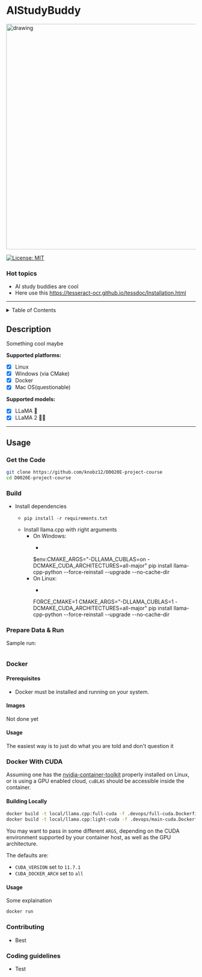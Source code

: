 # AIStudyBuddy

<img src="https://raw.githubusercontent.com/knobz12/D0020E-project-course/main/media/2145c09460c44d609f4293cf7c0a1380.png" alt="drawing" width="600"/>

[![License: MIT](https://img.shields.io/badge/license-MIT-blue.svg)](https://opensource.org/licenses/MIT)

### Hot topics

- AI study buddies are cool
- Here use this https://tesseract-ocr.github.io/tessdoc/Installation.html

----

<details>
  <summary>Table of Contents</summary>
  <ol>
    <li>
      <a href="#description">Description</a>
    </li>
    <li>
      <a href="#usage">Usage</a>
      <ul>
        <li><a href="#get-the-code">Get the Code</a></li>
        <li><a href="#build">Build</a></li>
        <li><a href="#blas-build">BLAS Build</a></li>
        <li><a href="#prepare-data--run">Prepare Data & Run</a></li>
        <li><a href="#memorydisk-requirements">Memory/Disk Requirements</a></li>
        <li><a href="#quantization">Quantization</a></li>
        <li><a href="#interactive-mode">Interactive mode</a></li>
        <li><a href="#constrained-output-with-grammars">Constrained output with grammars</a></li>
        <li><a href="#instruction-mode-with-alpaca">Instruction mode with Alpaca</a></li>
        <li><a href="#using-openllama">Using OpenLLaMA</a></li>
        <li><a href="#using-gpt4all">Using GPT4All</a></li>
        <li><a href="#using-pygmalion-7b--metharme-7b">Using Pygmalion 7B & Metharme 7B</a></li>
        <li><a href="#obtaining-the-facebook-llama-original-model-and-stanford-alpaca-model-data">Obtaining the Facebook LLaMA original model and Stanford Alpaca model data</a></li>
        <li><a href="#verifying-the-model-files">Verifying the model files</a></li>
        <li><a href="#seminal-papers-and-background-on-the-models">Seminal papers and background on the models</a></li>
        <li><a href="#perplexity-measuring-model-quality">Perplexity (measuring model quality)</a></li>
        <li><a href="#android">Android</a></li>
        <li><a href="#docker">Docker</a></li>
      </ul>
    </li>
    <li><a href="#contributing">Contributing</a></li>
    <li><a href="#coding-guidelines">Coding guidelines</a></li>
    <li><a href="#docs">Docs</a></li>
  </ol>
</details>

## Description

Something cool maybe

**Supported platforms:**

- [x] Linux
- [x] Windows (via CMake)
- [x] Docker
- [x] Mac OS(questionable)

**Supported models:**

- [X] LLaMA 🦙
- [x] LLaMA 2 🦙🦙

---

## Usage

### Get the Code

```bash
git clone https://github.com/knobz12/D0020E-project-course
cd D0020E-project-course
```

### Build

- Install dependencies

  - ```
    pip install -r requirements.txt
    ```
  - Install llama.cpp with right arguments
    - On Windows:
      - ```
      $env:CMAKE_ARGS="-DLLAMA_CUBLAS=on -DCMAKE_CUDA_ARCHITECTURES=all-major"
      pip install llama-cpp-python --force-reinstall --upgrade --no-cache-dir
    - On Linux:
      - ```
      FORCE_CMAKE=1 CMAKE_ARGS="-DLLAMA_CUBLAS=1 -DCMAKE_CUDA_ARCHITECTURES=all-major" pip install llama-cpp-python --force-reinstall --upgrade --no-cache-dir

### Prepare Data & Run

Sample run:

```

```

### Docker

#### Prerequisites
* Docker must be installed and running on your system.

#### Images
Not done yet

#### Usage

The easiest way is to just do what you are told and don't question it

### Docker With CUDA

Assuming one has the [nvidia-container-toolkit](https://github.com/NVIDIA/nvidia-container-toolkit) properly installed on Linux, or is using a GPU enabled cloud, `cuBLAS` should be accessible inside the container.

#### Building Locally

```bash
docker build -t local/llama.cpp:full-cuda -f .devops/full-cuda.Dockerfile .
docker build -t local/llama.cpp:light-cuda -f .devops/main-cuda.Dockerfile .
```

You may want to pass in some different `ARGS`, depending on the CUDA environment supported by your container host, as well as the GPU architecture.

The defaults are:

- `CUDA_VERSION` set to `11.7.1`
- `CUDA_DOCKER_ARCH` set to `all`

#### Usage

Some explaination

```bash
docker run
```

### Contributing

- Best

### Coding guidelines

- Test
